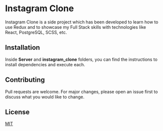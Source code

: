 # Instagram Clone

Instagram Clone is a side project which has been developed to learn how to use Redux and to showcase my Full Stack skills with technologies like React, PostgreSQL, SCSS, etc.

## Installation

Inside **Server** and **instagram_clone** folders, you can find the instructions to install dependencies and execute each. 

## Contributing
Pull requests are welcome. For major changes, please open an issue first to discuss what you would like to change.

## License
[MIT](https://choosealicense.com/licenses/mit/)